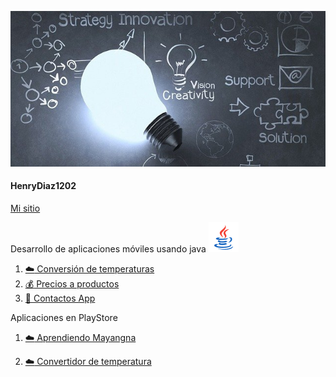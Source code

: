 ![](resources/ft.jpg)
#### HenryDiaz1202
[Mi sitio](https://intec-120.web.app/)

Desarrollo de aplicaciones móviles usando java
![](resources/java.png)

1. [:cloud: Conversión de temperaturas](https://github.com/HenryDiaz1202/TemperatureConverter.git)
2. [:moneybag: Precios a productos](https://github.com/HenryDiaz1202/PrecioProductos.git)
2. [:closed_book: Contactos App](https://github.com/HenryDiaz1202/wallip.git)
     
Aplicaciones en PlayStore

1. [:cloud: Aprendiendo Mayangna](https://play.google.com/store/apps/details?id=henry.mayangna)

1. [:cloud: Convertidor de temperatura](https://play.google.com/store/apps/details?id=com.henry.formulessolve)
